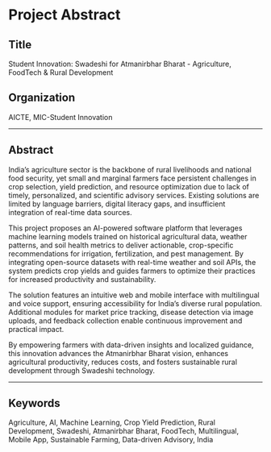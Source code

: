 # Project Abstract

## Title
Student Innovation: Swadeshi for Atmanirbhar Bharat - Agriculture, FoodTech & Rural Development

## Organization
AICTE, MIC-Student Innovation

---

## Abstract

India’s agriculture sector is the backbone of rural livelihoods and national food security, yet small and marginal farmers face persistent challenges in crop selection, yield prediction, and resource optimization due to lack of timely, personalized, and scientific advisory services. Existing solutions are limited by language barriers, digital literacy gaps, and insufficient integration of real-time data sources.

This project proposes an AI-powered software platform that leverages machine learning models trained on historical agricultural data, weather patterns, and soil health metrics to deliver actionable, crop-specific recommendations for irrigation, fertilization, and pest management. By integrating open-source datasets with real-time weather and soil APIs, the system predicts crop yields and guides farmers to optimize their practices for increased productivity and sustainability.

The solution features an intuitive web and mobile interface with multilingual and voice support, ensuring accessibility for India’s diverse rural population. Additional modules for market price tracking, disease detection via image uploads, and feedback collection enable continuous improvement and practical impact.

By empowering farmers with data-driven insights and localized guidance, this innovation advances the Atmanirbhar Bharat vision, enhances agricultural productivity, reduces costs, and fosters sustainable rural development through Swadeshi technology.

---

## Keywords
Agriculture, AI, Machine Learning, Crop Yield Prediction, Rural Development, Swadeshi, Atmanirbhar Bharat, FoodTech, Multilingual, Mobile App, Sustainable Farming, Data-driven Advisory, India
